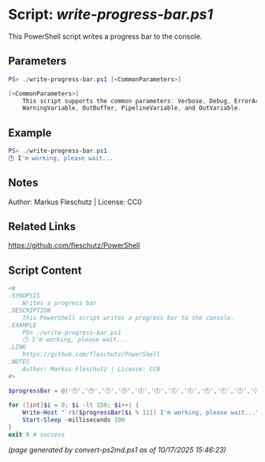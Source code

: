 Script: *write-progress-bar.ps1*
========================

This PowerShell script writes a progress bar to the console.

Parameters
----------
```powershell
PS> ./write-progress-bar.ps1 [<CommonParameters>]

[<CommonParameters>]
    This script supports the common parameters: Verbose, Debug, ErrorAction, ErrorVariable, WarningAction, 
    WarningVariable, OutBuffer, PipelineVariable, and OutVariable.
```

Example
-------
```powershell
PS> ./write-progress-bar.ps1
🕐 I'm working, please wait...

```

Notes
-----
Author: Markus Fleschutz | License: CC0

Related Links
-------------
https://github.com/fleschutz/PowerShell

Script Content
--------------
```powershell
<#
.SYNOPSIS
	Writes a progress bar
.DESCRIPTION
	This PowerShell script writes a progress bar to the console.
.EXAMPLE
	PS> ./write-progress-bar.ps1
	🕐 I'm working, please wait...
.LINK
	https://github.com/fleschutz/PowerShell
.NOTES
	Author: Markus Fleschutz | License: CC0
#>

$progressBar = @('🕐','🕑','🕒','🕓','🕔','🕕','🕖','🕗','🕘','🕙','🕚','🕛')
    
for ([int]$i = 0; $i -lt 150; $i++) {
	Write-Host "`r$($progressBar[$i % 11]) I'm working, please wait..." -NoNewline
	Start-Sleep -milliseconds 100
}
exit 0 # success
```

*(page generated by convert-ps2md.ps1 as of 10/17/2025 15:46:23)*
